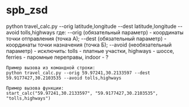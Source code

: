 # spb_zsd
python travel_calс.py --orig latitude,longitude --dest latitude,longitude --avoid tolls,highways 
где:
--orig (обязательный параметр) - координаты точки отправления (точка А);
--dest (обязательный параметр) - координаты точки назначения (точка Б);
--avoid (необязательный параметр) - исключить: tolls - платные участки, highways - шоссе, ferries - паромные переправы, indoor - ?
	
	Пример вызова из командной строки:
	python travel_calc.py --orig 59.97241,30.2133597 --dest 59.9177427,30.2103535 --avoid tolls,highways

	Пример вызова функции:
	start_calc("59.97241,30.2133597", "59.9177427,30.2103535", "tolls,highways")
